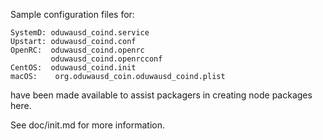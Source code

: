 Sample configuration files for:
```
SystemD: oduwausd_coind.service
Upstart: oduwausd_coind.conf
OpenRC:  oduwausd_coind.openrc
         oduwausd_coind.openrcconf
CentOS:  oduwausd_coind.init
macOS:    org.oduwausd_coin.oduwausd_coind.plist
```
have been made available to assist packagers in creating node packages here.

See doc/init.md for more information.
